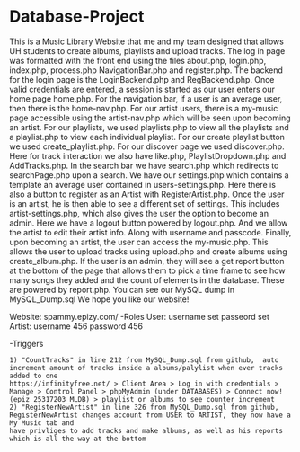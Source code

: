 # Database-Project
This is a Music Library Website that me and my team designed that allows UH students to create albums, playlists and upload tracks. The log in page was formatted with the front end using the files about.php, login.php, index.php, process.php NavigationBar.php and register.php. The backend for the login page is the LoginBackend.php and RegBackend.php. Once valid credentials are entered, a session is started as our user enters our home page home.php. For the navigation bar, if a user is an average user, then there is the home-nav.php. For our artist users, there is a my-music page accessible using the artist-nav.php which will be seen upon becoming an artist. For our playlists, we used playlists.php to view all the playlists and a playlist.php to view each individual playlist. For our create playlist button we used create_playlist.php. For our discover page we used discover.php. Here for track interaction we also have like.php, PlaylistDropdown.php and AddTracks.php. In the search bar we have search.php which redirects to searchPage.php upon a search. We have our settings.php which contains a template an average user contained in users-settings.php. Here there is also a button to register as an Artist with RegisterArtist.php. Once the user is an artist, he is then able to see a different set of settings. This includes artist-settings.php, which also gives the user the option to become an admin. Here we have a logout button powered by logout.php. And we allow the artist to edit their artist info. Along with username and passcode. Finally, upon becoming an artist, the user can access the my-music.php. This allows the user to upload tracks using upload.php and create albums using create_album.php. If the user is an admin, they will see a get report button at the bottom of the page that allows them to pick a time frame to see how many songs they added and the count of elements in the database. These are powered by report.php. You can see our MySQL dump in MySQL_Dump.sql We hope you like our website!

Website: spammy.epizy.com/
-Roles
	User: 	username set passeord set
	Artist: username 456 password 456
  
-Triggers

	1) "CountTracks" in line 212 from MySQL_Dump.sql from github,  auto increment amount of tracks inside a albums/palylist when ever tracks added to one
	https://infinityfree.net/ > Client Area > Log in with credentials > Manage > Control Panel > phpMyAdmin (under DATABASES) > Connect now! (epiz_25317203_MLDB) > playlist or albums to see counter increment 	
	2) "RegisterNewArtist" in line 326 from MySQL_Dump.sql from github, RegisterNewArtist changes account from USER to ARTIST, they now have a My Music tab and 
	have privliges to add tracks and make albums, as well as his reports which is all the way at the bottom

